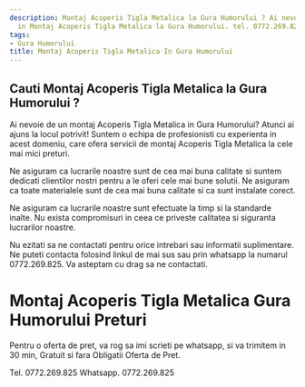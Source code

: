 ```yaml
---
description: Montaj Acoperis Tigla Metalica la Gura Humorului ? Ai nevoie de un profesionist
  in Montaj Acoperis Tigla Metalica la Gura Humorului. tel. 0772.269.825
tags:
- Gura Humorului
title: Montaj Acoperis Tigla Metalica In Gura Humorului
---
```



## Cauti Montaj Acoperis Tigla Metalica la Gura Humorului ?

Ai nevoie de un montaj Acoperis Tigla Metalica in Gura Humorului? Atunci ai ajuns la locul potrivit! Suntem o echipa de profesionisti cu experienta in acest domeniu, care ofera servicii de montaj Acoperis Tigla Metalica la cele mai mici preturi. 

Ne asiguram ca lucrarile noastre sunt de cea mai buna calitate si suntem dedicati clientilor nostri pentru a le oferi cele mai bune solutii. Ne asiguram ca toate materialele sunt de cea mai buna calitate si ca sunt instalate corect.

Ne asiguram ca lucrarile noastre sunt efectuate la timp si la standarde inalte. Nu exista compromisuri in ceea ce priveste calitatea si siguranta lucrarilor noastre.

Nu ezitati sa ne contactati pentru orice intrebari sau informatii suplimentare. Ne puteti contacta folosind linkul de mai sus sau prin whatsapp la numarul 0772.269.825. Va asteptam cu drag sa ne contactati.

# Montaj Acoperis Tigla Metalica Gura Humorului Preturi
Pentru o oferta de pret, va rog sa imi scrieti pe whatsapp, si va trimitem in 30 min, Gratuit si fara Obligatii Oferta de Pret.

Tel. 0772.269.825
Whatsapp. 0772.269.825